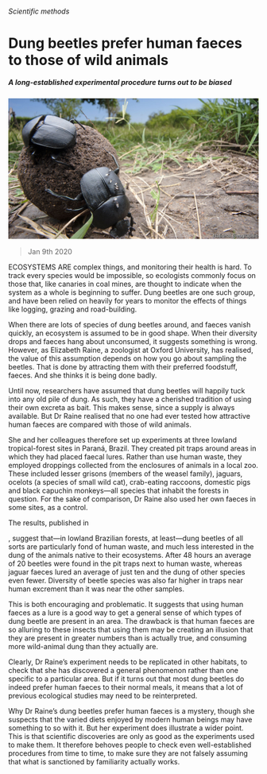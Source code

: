 ###### Scientific methods

# Dung beetles prefer human faeces to those of wild animals 

##### A long-established experimental procedure turns out to be biased 

![image](images/20200111_STP002_1.jpg) 

> Jan 9th 2020 

ECOSYSTEMS ARE complex things, and monitoring their health is hard. To track every species would be impossible, so ecologists commonly focus on those that, like canaries in coal mines, are thought to indicate when the system as a whole is beginning to suffer. Dung beetles are one such group, and have been relied on heavily for years to monitor the effects of things like logging, grazing and road-building. 

When there are lots of species of dung beetles around, and faeces vanish quickly, an ecosystem is assumed to be in good shape. When their diversity drops and faeces hang about unconsumed, it suggests something is wrong. However, as Elizabeth Raine, a zoologist at Oxford University, has realised, the value of this assumption depends on how you go about sampling the beetles. That is done by attracting them with their preferred foodstuff, faeces. And she thinks it is being done badly. 

Until now, researchers have assumed that dung beetles will happily tuck into any old pile of dung. As such, they have a cherished tradition of using their own excreta as bait. This makes sense, since a supply is always available. But Dr Raine realised that no one had ever tested how attractive human faeces are compared with those of wild animals. 

She and her colleagues therefore set up experiments at three lowland tropical-forest sites in Paraná, Brazil. They created pit traps around areas in which they had placed faecal lures. Rather than use human waste, they employed droppings collected from the enclosures of animals in a local zoo. These included lesser grisons (members of the weasel family), jaguars, ocelots (a species of small wild cat), crab-eating raccoons, domestic pigs and black capuchin monkeys—all species that inhabit the forests in question. For the sake of comparison, Dr Raine also used her own faeces in some sites, as a control. 

The results, published in  

, suggest that—in lowland Brazilian forests, at least—dung beetles of all sorts are particularly fond of human waste, and much less interested in the dung of the animals native to their ecosystems. After 48 hours an average of 20 beetles were found in the pit traps next to human waste, whereas jaguar faeces lured an average of just ten and the dung of other species even fewer. Diversity of beetle species was also far higher in traps near human excrement than it was near the other samples. 

This is both encouraging and problematic. It suggests that using human faeces as a lure is a good way to get a general sense of which types of dung beetle are present in an area. The drawback is that human faeces are so alluring to these insects that using them may be creating an illusion that they are present in greater numbers than is actually true, and consuming more wild-animal dung than they actually are. 

Clearly, Dr Raine’s experiment needs to be replicated in other habitats, to check that she has discovered a general phenomenon rather than one specific to a particular area. But if it turns out that most dung beetles do indeed prefer human faeces to their normal meals, it means that a lot of previous ecological studies may need to be reinterpreted. 

Why Dr Raine’s dung beetles prefer human faeces is a mystery, though she suspects that the varied diets enjoyed by modern human beings may have something to so with it. But her experiment does illustrate a wider point. This is that scientific discoveries are only as good as the experiments used to make them. It therefore behoves people to check even well-established procedures from time to time, to make sure they are not falsely assuming that what is sanctioned by familiarity actually works. 

